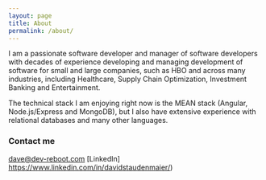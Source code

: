 ```yaml
---
layout: page
title: About
permalink: /about/
---
```


I am a passionate software developer and manager of software developers with decades of experience developing and managing development of software for small and large companies, such as HBO and across many industries, including Healthcare, Supply Chain Optimization, Investment Banking and Entertainment.  

The technical stack I am enjoying right now is the MEAN stack (Angular, Node.js/Express and MongoDB), but I also have extensive experience with relational databases and many other languages.  


### Contact me

[dave@dev-reboot.com](mailto:dave@dev-reboot.com)
[LinkedIn] https://www.linkedin.com/in/davidstaudenmaier/)
